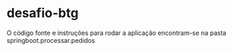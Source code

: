 # desafio-btg
O código fonte e instruções para rodar a aplicação encontram-se na pasta springboot.processar.pedidos
